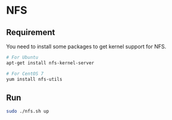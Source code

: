 # NFS

## Requirement

You need to install some packages to get kernel support for NFS.

```bash
# For Ubuntu
apt-get install nfs-kernel-server

# For CentOS 7
yum install nfs-utils
```

## Run

```bash
sudo ./nfs.sh up
```
